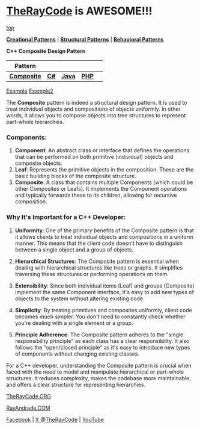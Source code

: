 # [TheRayCode](../../../README.md) is AWESOME!!!

[top](../README.md)

**[Creational Patterns](../README.md)** | **[Structural Patterns](../../Structural/README.md)** | **[Behavioral Patterns](../../Behavioral/README.md)**

**C++ Composite Design Pattern**

|Pattern|   |   |   |   |
|---|---|---|---|---|
| [**Composite**](Composite/README.md) | [**C#**](../../../Csharp/Structural/Composite/README.md) | [**Java**](../../../Java/Structural/Composite/README.md) | [**PHP**](../../../PHP/Structural/Composite/README.md) |

[Example](Example/README.md)  [Example2](Example2/README.md)  

The **Composite** pattern is indeed a structural design pattern. It is used to treat individual objects and compositions of objects uniformly. In other words, it allows you to compose objects into tree structures to represent part-whole hierarchies.

### Components:
1. **Component**: An abstract class or interface that defines the operations that can be performed on both primitive (individual) objects and composite objects.
2. **Leaf**: Represents the primitive objects in the composition. These are the basic building blocks of the composite structure.
3. **Composite**: A class that contains multiple Components (which could be other Composites or Leafs). It implements the Component operations and typically forwards these to its children, allowing for recursive composition.

### Why It's Important for a C++ Developer:

1. **Uniformity**: One of the primary benefits of the Composite pattern is that it allows clients to treat individual objects and compositions in a uniform manner. This means that the client code doesn't have to distinguish between a single object and a group of objects.

2. **Hierarchical Structures**: The Composite pattern is essential when dealing with hierarchical structures like trees or graphs. It simplifies traversing these structures or performing operations on them.

3. **Extensibility**: Since both individual items (Leaf) and groups (Composite) implement the same Component interface, it's easy to add new types of objects to the system without altering existing code.

4. **Simplicity**: By treating primitives and composites uniformly, client code becomes much simpler. You don't need to constantly check whether you're dealing with a single element or a group.

5. **Principle Adherence**: The Composite pattern adheres to the "single responsibility principle" as each class has a clear responsibility. It also follows the "open/closed principle" as it's easy to introduce new types of components without changing existing classes.

For a C++ developer, understanding the Composite pattern is crucial when faced with the need to model and manipulate hierarchical or part-whole structures. It reduces complexity, makes the codebase more maintainable, and offers a clear structure for representing hierarchies.


[TheRayCode.ORG](https://www.TheRayCode.org)

[RayAndrade.COM](https://www.RayAndrade.com)

[Facebook](https://www.facebook.com/TheRayCode/) | [X @TheRayCode](https://www.x.com/TheRayCode/) | [YouTube](https://www.youtube.com/TheRayCode/)
